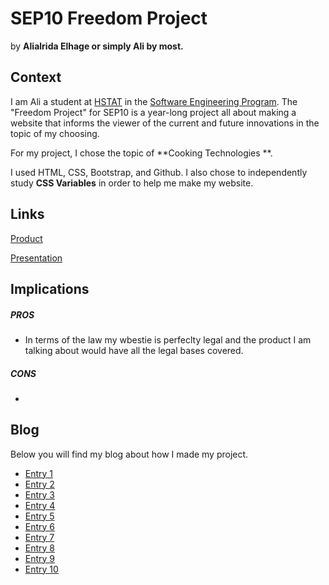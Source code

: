 # SEP10 Freedom Project
by **Alialrida Elhage or simply Ali by most.**

## Context
I am Ali a student at [HSTAT](https://www.hstat.org/) in the [Software Engineering Program](https://hstatsep.github.io/). The "Freedom Project" for SEP10 is a year-long project all about making a website that informs the viewer of the current and future innovations in the topic of my choosing.

For my project, I chose the topic of **Cooking Technologies **. 

I used HTML, CSS, Bootstrap, and Github. I also chose to independently study **CSS Variables** in order to help me make my website.

## Links

[Product](https://alialridae8060.github.io/Sep10-freedom-project/)

[Presentation](https://docs.google.com/presentation/d/1uU8najmyYZLvg8EI-eNs7D52u-nPoAxbYjXeiFRNNXc/edit)

## Implications
##### PROS
<ul>
  <li>In terms of the law my wbestie is perfeclty legal and the product I am talking about would have all the legal bases covered. </li>
</ul>

##### CONS
* 


## Blog
Below you will find my blog about how I made my project.

* [Entry 1](blog/entry01.md)
* [Entry 2](blog/entry02.md)
* [Entry 3](blog/entry03.md)
* [Entry 4](blog/entry04.md)
* [Entry 5](blog/entry05.md)
* [Entry 6](blog/entry06.md)
* [Entry 7](blog/entry07.md)
* [Entry 8](blog/entry08.md)
* [Entry 9](blog/entry09.md)
* [Entry 10](blog/entry10.md)
